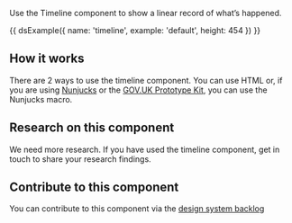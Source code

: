 Use the Timeline component to show a linear record of what’s happened.

{{ dsExample({
  name: 'timeline',
  example: 'default',
  height: 454
}) }}

## How it works

There are 2 ways to use the timeline component. You can use HTML or, if you are using [Nunjucks](https://mozilla.github.io/nunjucks/) or the [GOV.UK Prototype Kit](https://govuk-prototype-kit.herokuapp.com/), you can use the Nunjucks macro.

## Research on this component

We need more research. If you have used the timeline component, get in touch to share your research findings.

## Contribute to this component

You can contribute to this component via the [design system backlog](https://github.com/ministryofjustice/mojdt-design-system-backlog/issues/45)
